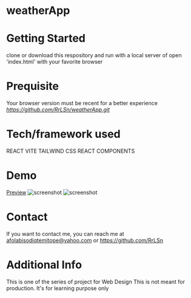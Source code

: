 # weatherApp

# Getting Started
clone or download this respository and run with a local server of open 'index.html' with your favorite browser

# Prequisite
Your browser version must be recent for a better experience *https://github.com/RrLSn/weatherApp.git*

# Tech/framework used
REACT VITE 
TAILWIND CSS
REACT
COMPONENTS

# Demo
[Preview](https://creative-clafoutis-d84b91.netlify.app)
![screenshot]()
![screenshot]()

# Contact
If you want to contact me, you can reach me at
afolabisodiqtemitope@yahoo.com or
https://github.com/RrLSn

# Additional Info
This is one of the series of project for Web Design
This is not meant for production. It's for learning purpose only
